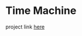 # Time Machine

project link [here](https://koapushjin.github.io/Fall2019-Communications-Lab/time-machine/page5/)
